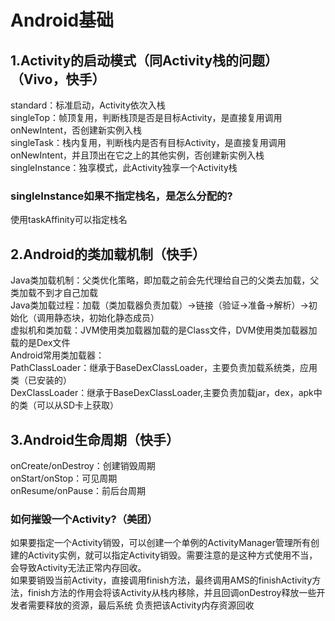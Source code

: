 # Android基础
## 1.Activity的启动模式（同Activity栈的问题）（Vivo，快手）
standard：标准启动，Activity依次入栈</br>
singleTop：帧顶复用，判断栈顶是否是目标Activity，是直接复用调用onNewIntent，否创建新实例入栈</br>
singleTask：栈内复用，判断栈内是否有目标Activity，是直接复用调用onNewIntent，并且顶出在它之上的其他实例，否创建新实例入栈</br>
singleInstance：独享模式，此Activity独享一个Activity栈
### singleInstance如果不指定栈名，是怎么分配的?
使用taskAffinity可以指定栈名

## 2.Android的类加载机制（快手）
Java类加载机制：父类优化策略，即加载之前会先代理给自己的父类去加载，父类加载不到才自己加载</br>
Java类加载过程：加载（类加载器负责加载）->链接（验证->准备->解析）->初始化（调用静态块，初始化静态成员）</br>
虚拟机和类加载：JVM使用类加载器加载的是Class文件，DVM使用类加载器加载的是Dex文件</br>
Android常用类加载器：</br>
PathClassLoader：继承于BaseDexClassLoader，主要负责加载系统类，应用类（已安装的）</br>
DexClassLoader：继承于BaseDexClassLoader,主要负责加载jar，dex，apk中的类（可以从SD卡上获取）</br>

## 3.Android生命周期（快手）
onCreate/onDestroy：创建销毁周期</br>
onStart/onStop：可见周期</br>
onResume/onPause：前后台周期</br>
### 如何摧毁一个Activity?（美团）
如果要指定一个Activity销毁，可以创建一个单例的ActivityManager管理所有创建的Activity实例，就可以指定Activity销毁。需要注意的是这种方式使用不当，
会导致Activity无法正常内存回收。</br>
如果要销毁当前Activity，直接调用finish方法，最终调用AMS的finishActivity方法，finish方法的作用会将该Activity从栈内移除，并且回调onDestroy释放一些开发者需要释放的资源，最后系统
负责把该Activity内存资源回收

